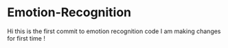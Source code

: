 # Emotion-Recognition

Hi this is the first commit to emotion recognition code
I am making changes for first time !
